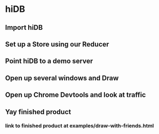 # hiDB

## Import hiDB

## Set up a Store using our Reducer

## Point hiDB to a demo server

## Open up several windows and Draw

## Open up Chrome Devtools and look at traffic

## Yay finished product
### link to finished product at examples/draw-with-friends.html
